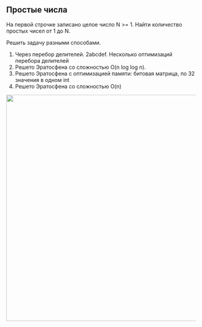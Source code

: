 <h2>Простые числа</h2>
<p>На первой строчке записано целое число N >= 1. 
Найти количество простых чисел от 1 до N.

Решить задачу разными способами.
1. Через перебор делителей.
2abcdef. Несколько оптимизаций перебора делителей
3. Решето Эратосфена со сложностью O(n log log n).
4. Решето Эратосфена с оптимизацией памяти: битовая матрица, по 32 значения в одном int
5. Решето Эратосфена со сложностью O(n)
</p>
<img src="https://github.com/letov/data-structures-and-algorithms-course-solutions/blob/main/7-primes-homework/images/1.png?raw=true" width="600">
